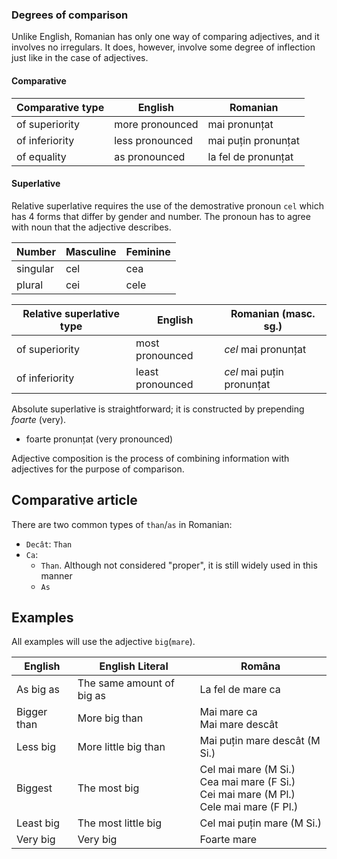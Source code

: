 ### Degrees of comparison

Unlike English, Romanian has only one way of comparing adjectives,
and it involves no irregulars. It does, however, involve some degree
of inflection just like in the case of adjectives.

#### Comparative

| Comparative type | English         | Romanian            |
|------------------|-----------------|---------------------|
| of superiority   | more pronounced | mai pronunțat       |
| of inferiority   | less pronounced | mai puțin pronunțat |
| of equality      | as pronounced   | la fel de pronunțat |

#### Superlative

Relative superlative requires the use of the demostrative pronoun
`cel` which has 4 forms that differ by gender and number. The
pronoun has to agree with noun that the adjective describes.

| Number   | Masculine | Feminine |
|----------|-----------|----------|
| singular | cel       | cea      |
| plural   | cei       | cele     |

| Relative superlative type | English          | Romanian (masc. sg.)      |
|---------------------------|------------------|---------------------------|
| of superiority            | most pronounced  | *cel* mai pronunțat       |
| of inferiority            | least pronounced | *cel* mai puțin pronunțat |

Absolute superlative is straightforward; it is constructed by
prepending *foarte* (very).

* foarte pronunțat (very pronounced)

Adjective composition is the process of combining information with adjectives for the purpose of comparison.

## Comparative article

There are two common types of `than`/`as` in Romanian:
* `Decât`: `Than`
* `Ca`:
  * `Than`. Although not considered "proper", it is still widely used in this manner
  * `As`

## Examples

All examples will use the adjective `big`(`mare`).

|English|English Literal|Româna|
|-|-|-|
|As big as|The same amount of big as|La fel de mare ca|
|Bigger than|More big than|Mai mare ca<br>Mai mare descât|
|Less big|More little big than|Mai puțin mare descât (M Si.)|
|Biggest|The most big|Cel mai mare (M Si.)<br>Cea mai mare (F Si.)<br>Cei mai mare (M Pl.)<br>Cele mai mare (F Pl.)|
|Least big|The most little big|Cel mai puțin mare (M Si.)|
|Very big|Very big|Foarte mare|
